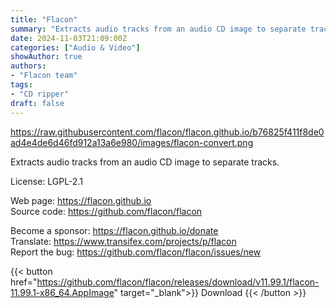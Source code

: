 ```yaml
---
title: "Flacon"
summary: "Extracts audio tracks from an audio CD image to separate tracks."
date: 2024-11-03T21:09:00Z
categories: ["Audio & Video"]
showAuthor: true
authors:
- "Flacon team"
tags: 
- "CD ripper"
draft: false
---
```


https://raw.githubusercontent.com/flacon/flacon.github.io/b76825f411f8de0ad4e4de6d46fd912a13a6e980/images/flacon-convert.png

Extracts audio tracks from an audio CD image to separate tracks.

License: LGPL-2.1

Web page: <https://flacon.github.io>  
Source code: <https://github.com/flacon/flacon>

Become a sponsor: <https://flacon.github.io/donate>  
Translate: <https://www.transifex.com/projects/p/flacon>  
Report the bug: <https://github.com/flacon/flacon/issues/new>  

{{< button href="https://github.com/flacon/flacon/releases/download/v11.99.1/flacon-11.99.1-x86_64.AppImage" target="_blank">}}
Download
{{< /button >}}
